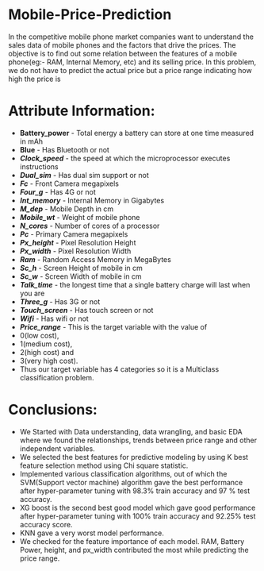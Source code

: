 # Mobile-Price-Prediction


In the competitive mobile phone market companies want to understand the sales data of mobile phones and the factors that drive the prices. The objective is to find out some relation between the features of a mobile phone(eg:- RAM, Internal Memory, etc) and its selling price. In this problem, we do not have to predict the actual price but a price range indicating how high the price is


# Attribute Information:
* **Battery_power** - Total energy a battery can store at one time measured in mAh
* **Blue** - Has Bluetooth or not
* ***Clock_speed*** - the speed at which the microprocessor executes instructions
* ***Dual_sim*** - Has dual sim support or not
* ***Fc*** - Front Camera megapixels
* ***Four_g*** - Has 4G or not
* ***Int_memory*** - Internal Memory in Gigabytes
* ***M_dep*** - Mobile Depth in cm
* ***Mobile_wt*** - Weight of mobile phone
* ***N_cores*** - Number of cores of a processor
* ***Pc*** - Primary Camera megapixels
* ***Px_height*** - Pixel Resolution Height
* ***Px_width*** - Pixel Resolution Width
* ***Ram*** - Random Access Memory in MegaBytes
* ***Sc_h*** - Screen Height of mobile in cm
* ***Sc_w*** - Screen Width of mobile in cm
* ***Talk_time*** - the longest time that a single battery charge will last when you are
* ***Three_g*** - Has 3G or not
* ***Touch_screen*** - Has touch screen or not
* ***Wifi*** - Has wifi or not
* ***Price_range*** - This is the target variable with the value of 
* 0(low cost), 
* 1(medium cost),
* 2(high cost) and
* 3(very high cost).
* Thus our target variable has 4 categories so it is a Multiclass classification problem.

# Conclusions:
* We Started with Data understanding, data wrangling, and basic EDA where we found the relationships,
trends between price range and other independent variables.
* We selected the best features for predictive modeling by using K best feature selection method using
Chi square statistic.
* Implemented various classification algorithms, out of which the SVM(Support vector machine) algorithm
gave the best performance after hyper-parameter tuning with 98.3% train accuracy and 97 % test
accuracy.
* XG boost is the second best good model which gave good performance after hyper-parameter tuning
with 100% train accuracy and 92.25% test accuracy score.
* KNN gave a very worst model performance.
* We checked for the feature importance of each model. RAM, Battery Power, height, and px_width
contributed the most while predicting the price range.
